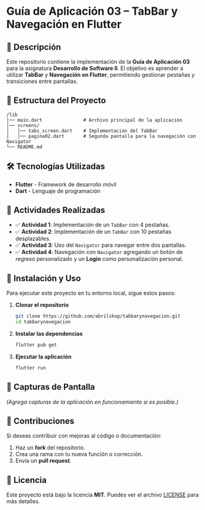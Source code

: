 # Guía de Aplicación 03 – TabBar y Navegación en Flutter

## 📌 Descripción
Este repositorio contiene la implementación de la **Guía de Aplicación 03** para la asignatura **Desarrollo de Software II**. 
El objetivo es aprender a utilizar **TabBar** y **Navegación en Flutter**, permitiendo gestionar pestañas y transiciones entre pantallas.

## 📂 Estructura del Proyecto
```
/lib
│── main.dart               # Archivo principal de la aplicación
│── screens/
│   │── tabs_screen.dart    # Implementación del TabBar
│   │── pagina02.dart       # Segunda pantalla para la navegación con Navigator
└── README.md
```

## 🛠️ Tecnologías Utilizadas
- **Flutter** - Framework de desarrollo móvil
- **Dart** - Lenguaje de programación

## 📌 Actividades Realizadas
- ✅ **Actividad 1**: Implementación de un `TabBar` con 4 pestañas.
- ✅ **Actividad 2**: Implementación de un `TabBar` con 10 pestañas desplazables.
- ✅ **Actividad 3**: Uso del `Navigator` para navegar entre dos pantallas.
- ✅ **Actividad 4**: Navegación con `Navigator` agregando un botón de regreso personalizado y un **Login** como personalización personal.

## 🚀 Instalación y Uso
Para ejecutar este proyecto en tu entorno local, sigue estos pasos:

1. **Clonar el repositorio**
   ```bash
   git clone https://github.com/abrilskop/tabbarynavegacion.git
   cd tabbarynavegacion
   ```

2. **Instalar las dependencias**
   ```bash
   flutter pub get
   ```

3. **Ejecutar la aplicación**
   ```bash
   flutter run
   ```

## 📸 Capturas de Pantalla
*(Agrega capturas de la aplicación en funcionamiento si es posible.)*

## 🤝 Contribuciones
Si deseas contribuir con mejoras al código o documentación:
1. Haz un **fork** del repositorio.
2. Crea una rama con tu nueva función o corrección.
3. Envía un **pull request**.

## 📜 Licencia
Este proyecto está bajo la licencia **MIT**. Puedes ver el archivo [LICENSE](LICENSE) para más detalles.
